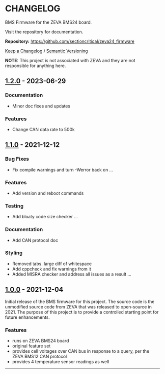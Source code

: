 CHANGELOG
=========

BMS Firmware for the ZEVA BMS24 board.

Visit the repository for documentation.

**Repository:** https://github.com/sectioncritical/zeva24_firmware

[Keep a Changelog](https://keepachangelog.com/en/1.0.0/) /
[Semantic Versioning](https://semver.org/spec/v2.0.0.html)

**NOTE:** This project is not associated with ZEVA and they are not responsible
for anything here.

## [1.2.0] - 2023-06-29

### Documentation

- Minor doc fixes and updates

### Features

- Change CAN data rate to 500k


## [1.1.0] - 2021-12-12

### Bug Fixes

- Fix compile warnings and turn -Werror back on ...

### Features

- Add version and reboot commands

### Testing

- Add bloaty code size checker ...

### Documentation

- Add CAN protocol doc

### Styling

- Removed tabs. large diff of whitespace
- Add cppcheck and fix warnings from it
- Added MISRA checker and address all issues as a result ...


## [1.0.0] - 2021-12-04

Initial release of the BMS firmware for this project. The source code is the
unmodified source code from ZEVA that was released to open-source in 2021.
The purpose of this project is to provide a controlled starting point for
future enhancements.

### Features

- runs on ZEVA BMS24 board
- original feature set
- provides cell voltages over CAN bus in response to a query, per the ZEVA
  BMS12 CAN protocol
- provides 4 temperature sensor readings as well

* * * * *

[1.0.0]: https://github.com/sectioncritical/zeva24_firmware/releases/tag/v1.0.0
[1.1.0]: https://github.com/sectioncritical/zeva24_firmware/releases/tag/v1.1.0
[1.2.0]: https://github.com/sectioncritical/zeva24_firmware/releases/tag/v1.2.0
